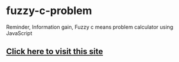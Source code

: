 # fuzzy-c-problem
Reminder, Information gain, Fuzzy c means problem calculator using JavaScript

<a href="https://fuzzy-c-problem.netlify.app/"><h2> Click here to visit this site </h2></a>
